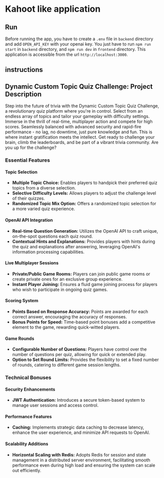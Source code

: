 # Kahoot like application
## Run
Before running the app, you have to create a `.env` file in `backend` directory and add `OPEN_API_KEY` with your openai key.
You just have to run `npm run start` in `backend` directory, and `npm run dev` in `frontend` directory.
This application is accessible from the url `http://localhost:3000`.

## instructions
## Dynamic Custom Topic Quiz Challenge: Project Description

Step into the future of trivia with the Dynamic Custom Topic Quiz Challenge, a revolutionary quiz platform where you're in control. Select from an endless array of topics and tailor your gameplay with difficulty settings. Immerse in the thrill of real-time, multiplayer action and compete for high scores. Seamlessly balanced with advanced security and rapid-fire performance - no lag, no downtime, just pure knowledge and fun. This is where instant gratification meets the intellect. Get ready to challenge your brain, climb the leaderboards, and be part of a vibrant trivia community. Are you up for the challenge?

### Essential Features

#### Topic Selection
- **Multiple Topic Choice:** Enables players to handpick their preferred quiz topics from a diverse selection.
- **Selective Difficulty Levels:** Allows players to adjust the challenge level of their quizzes.
- **Randomized Topic Mix Option:** Offers a randomized topic selection for a more varied quiz experience.

#### OpenAI API Integration
- **Real-time Question Generation:** Utilizes the OpenAI API to craft unique, on-the-spot questions each quiz round.
- **Contextual Hints and Explanations:** Provides players with hints during the quiz and explanations after answering, leveraging OpenAI's information processing capabilities.

#### Live Multiplayer Sessions
- **Private/Public Game Rooms:** Players can join public game rooms or create private ones for an exclusive group experience.
- **Instant Player Joining:** Ensures a fluid game joining process for players who wish to participate in ongoing quiz games.

#### Scoring System
- **Points Based on Response Accuracy:** Points are awarded for each correct answer, encouraging the accuracy of responses.
- **Bonus Points for Speed:** Time-based point bonuses add a competitive element to the game, rewarding quick-witted players.

#### Game Rounds
- **Configurable Number of Questions:** Players have control over the number of questions per quiz, allowing for quick or extended play.
- **Option to Set Round Limits:** Provides the flexibility to set a fixed number of rounds, catering to different game session lengths.

### Technical Bonuses

#### Security Enhancements
- **JWT Authentication:** Introduces a secure token-based system to manage user sessions and access control.

#### Performance Features
- **Caching:** Implements strategic data caching to decrease latency, enhance the user experience, and minimize API requests to OpenAI.

#### Scalability Additions
- **Horizontal Scaling with Redis:** Adopts Redis for session and state management in a distributed server environment, facilitating smooth performance even during high load and ensuring the system can scale out efficiently.
